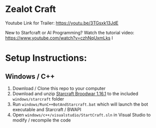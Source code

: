 # Zealot Craft

Youtube Link for Trailer: https://youtu.be/3TGsxk13JdE

New to Starfcraft or AI Programming? Watch the tutorial video: https://www.youtube.com/watch?v=czhNqUxmLks
I

# Setup Instructions:

## Windows / C++


1. Download / Clone this repo to your computer
2. Download and unzip [Starcraft Broodwar 1.16.1](http://www.cs.mun.ca/~dchurchill/startcraft/scbw_bwapi440.zip) to the included `windows/starcraft` folder
3. Run `windows/RunC++BotAndStarcraft.bat` which will launch the bot executable and Starcraft / BWAPI
4. Open `windows/c++/visualstudio/StartCraft.sln` in Visual Studio to modify / recompile the code
